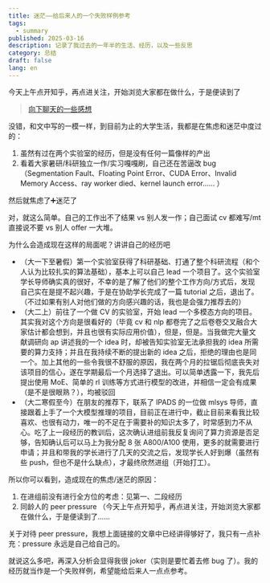 ```yaml
---
title: 迷茫——给后来人的一个失败样例参考
tags:
  - summary
published: 2025-03-16
description: 记录了我过去的一年半的生活、经历，以及一些反思
category: 总结
draft: false
lang: en
---
```

今天上午点开知乎，再点进关注，开始浏览大家都在做什么，于是便读到了

> [向下聊天的一些感想](https://zhuanlan.zhihu.com/p/27275434865)

没错，和文中写的一模一样，到目前为止的大学生活，我都是在焦虑和迷茫中度过的：

1. 虽然有过在两个实验室的经历，但是没有任何一篇像样的产出
2. 看着大家暑研/科研独立一作/实习嘎嘎刷，自己还在苦逼改 bug（Segmentation Fault、Floating Point Error、CUDA Error、Invalid Memory Access、ray worker died、kernel launch error…… ）

然后就焦虑了➕迷茫了

对，就这么简单。自己的工作出不了结果 vs 别人发一作；自己面试 cv 都难写/mt 直接说不要 vs 别人 offer 一大堆。

为什么会造成现在这样的局面呢？讲讲自己的经历吧

- （大一下至暑假）第一个实验室获得了科研基础、打通了整个科研流程（和个人认为比较扎实的算法基础），基本上可以自己 lead 一个项目了。这个实验室学长导师确实真的很好，不幸的是了解了他们的整个工作方向/方式后，发现自己实在是提不起兴趣，于是在协助学长完成了一篇 tutorial 之后，退出了。（不过如果有别人对他们做的方向感兴趣的话，我也是会强力推荐去的）
- （大二上）前往了一个做 CV 的实验室，开始 lead 一个多模态方向的项目。其实我对这个方向是很看好的（毕竟 cv 和 nlp 都卷完了之后卷卷交叉融合大家估计都会想到，并且也很有实际应用价值），但是，但是。当我做完大量文献调研向 ap 讲述我的一个 idea 时，却被告知实验室无法承担我的 idea 所需要的算力支持；并且在我持续不断的提出新的 idea 之后，拒绝的理由也是同一个。加上其他的一些令我很不舒服的原因，我在两个月的拉锯后彻底丧失对该项目的信心，遂在学期最后一个月选择了退出。可以简单透露一下，我先后提出使用 MoE、简单的 rl 训练等方式进行模型的改进，并相信一定会有成果（是不是很眼熟？），均被驳回
- （大二寒假至今）在朋友的推荐下，联系了 IPADS 的一位做 mlsys 导师，直接跟着上手了一个大模型推理的项目，目前正在进行中，截止目前来看我比较喜欢、也很有动力，唯一的不足在于需要补的知识太多了，时常感到力不从心。吃了上一段经历的教训后，这次确认进组前我反复询问了算力资源是否足够，告知确认后可以马上为我分配 8 张 A800/A100 使用，更多的就需要进行申请；并且和带我的学长进行了几天的交流之后，发现学长人好到爆（虽然有些 push，但也不是什么缺点），才最终欣然进组（开始打工）。

所以你可以看到，造成现在的焦虑/迷茫的原因：

1. 在进组前没有进行全方位的考虑：见第一、二段经历
2. 同龄人的 peer pressure （今天上午点开知乎，再点进关注，开始浏览大家都在做什么，于是便读到了……

关于对待 peer pressure，我想上面链接的文章中已经讲得够好了，我只有一点补充：pressure 永远是自己给自己的。

就说这么多吧，再深入分析会显得我很 joker（实则是要忙着去修 bug 了）。我的经历就当作是一个失败样例，希望能给后来人一点点参考。